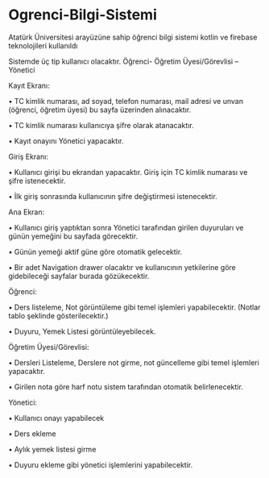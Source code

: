 # Ogrenci-Bilgi-Sistemi
Atatürk Üniversitesi arayüzüne sahip öğrenci bilgi sistemi kotlin ve firebase teknolojileri kullanıldı


Sistemde üç tip kullanıcı olacaktır. Öğrenci- Öğretim Üyesi/Görevlisi – Yönetici


Kayıt Ekranı:


  • TC kimlik numarası, ad soyad, telefon numarası, mail adresi ve unvan (öğrenci, öğretim üyesi) bu sayfa üzerinden alınacaktır.
  
  • TC kimlik numarası kullanıcıya şifre olarak atanacaktır.
  
  • Kayıt onayını Yönetici yapacaktır.
  
Giriş Ekranı:

  • Kullanıcı girişi bu ekrandan yapacaktır. Giriş için TC kimlik numarası ve şifre istenecektir.
  
  • İlk giriş sonrasında kullanıcının şifre değiştirmesi istenecektir.
  
Ana Ekran:

  • Kullanıcı giriş yaptıktan sonra Yönetici tarafından girilen duyuruları ve günün yemeğini bu sayfada görecektir.
  
  • Günün yemeği aktif güne göre otomatik gelecektir.
  
  • Bir adet Navigation drawer olacaktır ve kullanıcının yetkilerine göre gidebileceği sayfalar burada gözükecektir.
  
  
Öğrenci:

  • Ders listeleme, Not görüntüleme gibi temel işlemleri yapabilecektir. (Notlar tablo şeklinde gösterilecektir.)
  
  • Duyuru, Yemek Listesi görüntüleyebilecek.
  
  
Öğretim Üyesi/Görevlisi:

  • Dersleri Listeleme, Derslere not girme, not güncelleme gibi temel işlemleri yapacaktır.
  
  • Girilen nota göre harf notu sistem tarafından otomatik belirlenecektir.
  
  
Yönetici:

  • Kullanıcı onayı yapabilecek
  
  • Ders ekleme
  
  • Aylık yemek listesi girme
  
  • Duyuru ekleme gibi yönetici işlemlerini yapabilecektir. 
  
